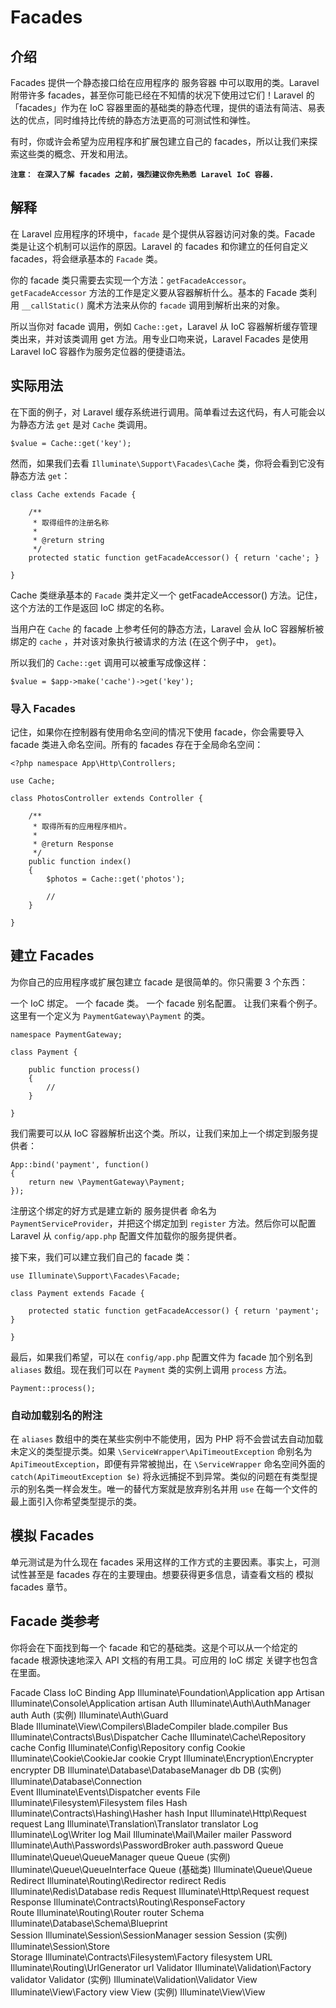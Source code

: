 # Facades

## 介绍

Facades 提供一个静态接口给在应用程序的 服务容器 中可以取用的类。Laravel 附带许多 facades，甚至你可能已经在不知情的状况下使用过它们！Laravel 的「facades」作为在 IoC 容器里面的基础类的静态代理，提供的语法有简洁、易表达的优点，同时维持比传统的静态方法更高的可测试性和弹性。

有时，你或许会希望为应用程序和扩展包建立自己的 facades，所以让我们来探索这些类的概念、开发和用法。

**`注意： 在深入了解 facades 之前，强烈建议你先熟悉 Laravel IoC 容器.`**

## 解释

在 Laravel 应用程序的环境中，`facade` 是个提供从容器访问对象的类。Facade 类是让这个机制可以运作的原因。Laravel 的 facades 和你建立的任何自定义 facades，将会继承基本的 `Facade` 类。

你的 facade 类只需要去实现一个方法：`getFacadeAccessor`。`getFacadeAccessor` 方法的工作是定义要从容器解析什么。基本的 Facade 类利用 `__callStatic()` 魔术方法来从你的 `facade` 调用到解析出来的对象。

所以当你对 facade 调用，例如 `Cache::get`，Laravel 从 IoC 容器解析缓存管理类出来，并对该类调用 get 方法。用专业口吻来说，Laravel Facades 是使用 Laravel IoC 容器作为服务定位器的便捷语法。


## 实际用法

在下面的例子，对 Laravel 缓存系统进行调用。简单看过去这代码，有人可能会以为静态方法 `get` 是对 `Cache` 类调用。

```
$value = Cache::get('key');
```
然而，如果我们去看 `Illuminate\Support\Facades\Cache` 类，你将会看到它没有静态方法 `get`：

```
class Cache extends Facade {

    /**
     * 取得组件的注册名称
     *
     * @return string
     */
    protected static function getFacadeAccessor() { return 'cache'; }

}
```

Cache 类继承基本的 `Facade` 类并定义一个 getFacadeAccessor() 方法。记住，这个方法的工作是返回 IoC 绑定的名称。

当用户在 `Cache` 的 facade 上参考任何的静态方法，Laravel 会从 IoC 容器解析被绑定的 `cache` ，并对该对象执行被请求的方法 (在这个例子中， `get`)。

所以我们的 `Cache::get` 调用可以被重写成像这样：

```
$value = $app->make('cache')->get('key');
```

### 导入 Facades

记住，如果你在控制器有使用命名空间的情况下使用 facade，你会需要导入 facade 类进入命名空间。所有的 facades 存在于全局命名空间：

```
<?php namespace App\Http\Controllers;

use Cache;

class PhotosController extends Controller {

    /**
     * 取得所有的应用程序相片。
     *
     * @return Response
     */
    public function index()
    {
        $photos = Cache::get('photos');

        //
    }

}
```

## 建立 Facades

为你自己的应用程序或扩展包建立 facade 是很简单的。你只需要 3 个东西：

一个 IoC 绑定。
一个 facade 类。
一个 facade 别名配置。
让我们来看个例子。这里有一个定义为 `PaymentGateway\Payment` 的类。

```
namespace PaymentGateway;

class Payment {

    public function process()
    {
        //
    }

}
```
我们需要可以从 IoC 容器解析出这个类。所以，让我们来加上一个绑定到服务提供者：

```
App::bind('payment', function()
{
    return new \PaymentGateway\Payment;
});
```
注册这个绑定的好方式是建立新的 服务提供者 命名为 `PaymentServiceProvider`，并把这个绑定加到 `register` 方法。然后你可以配置 Laravel 从 `config/app.php` 配置文件加载你的服务提供者。

接下来，我们可以建立我们自己的 facade 类：

```
use Illuminate\Support\Facades\Facade;

class Payment extends Facade {

    protected static function getFacadeAccessor() { return 'payment'; }

}
```

最后，如果我们希望，可以在 `config/app.php` 配置文件为 facade 加个别名到 `aliases` 数组。现在我们可以在 `Payment` 类的实例上调用 `process` 方法。

```
Payment::process();
```
### 自动加载别名的附注

在 `aliases` 数组中的类在某些实例中不能使用，因为 PHP 将不会尝试去自动加载未定义的类型提示类。如果 `\ServiceWrapper\ApiTimeoutException` 命别名为 `ApiTimeoutException`，即便有异常被抛出，在 `\ServiceWrapper` 命名空间外面的 `catch(ApiTimeoutException $e)` 将永远捕捉不到异常。类似的问题在有类型提示的别名类一样会发生。唯一的替代方案就是放弃别名并用 `use` 在每一个文件的最上面引入你希望类型提示的类。


## 模拟 Facades

单元测试是为什么现在 facades 采用这样的工作方式的主要因素。事实上，可测试性甚至是 facades 存在的主要理由。想要获得更多信息，请查看文档的 模拟 facades 章节。


## Facade 类参考

你将会在下面找到每一个 facade 和它的基础类。这是个可以从一个给定的 facade 根源快速地深入 API 文档的有用工具。可应用的 IoC 绑定 关键字也包含在里面。

Facade	Class	IoC Binding
App	Illuminate\Foundation\Application	app
Artisan	Illuminate\Console\Application	artisan
Auth	Illuminate\Auth\AuthManager	auth
Auth (实例)	Illuminate\Auth\Guard	
Blade	Illuminate\View\Compilers\BladeCompiler	blade.compiler
Bus	Illuminate\Contracts\Bus\Dispatcher	
Cache	Illuminate\Cache\Repository	cache
Config	Illuminate\Config\Repository	config
Cookie	Illuminate\Cookie\CookieJar	cookie
Crypt	Illuminate\Encryption\Encrypter	encrypter
DB	Illuminate\Database\DatabaseManager	db
DB (实例)	Illuminate\Database\Connection	
Event	Illuminate\Events\Dispatcher	events
File	Illuminate\Filesystem\Filesystem	files
Hash	Illuminate\Contracts\Hashing\Hasher	hash
Input	Illuminate\Http\Request	request
Lang	Illuminate\Translation\Translator	translator
Log	Illuminate\Log\Writer	log
Mail	Illuminate\Mail\Mailer	mailer
Password	Illuminate\Auth\Passwords\PasswordBroker	auth.password
Queue	Illuminate\Queue\QueueManager	queue
Queue (实例)	Illuminate\Queue\QueueInterface	
Queue (基础类)	Illuminate\Queue\Queue	
Redirect	Illuminate\Routing\Redirector	redirect
Redis	Illuminate\Redis\Database	redis
Request	Illuminate\Http\Request	request
Response	Illuminate\Contracts\Routing\ResponseFactory	
Route	Illuminate\Routing\Router	router
Schema	Illuminate\Database\Schema\Blueprint	
Session	Illuminate\Session\SessionManager	session
Session (实例)	Illuminate\Session\Store	
Storage	Illuminate\Contracts\Filesystem\Factory	filesystem
URL	Illuminate\Routing\UrlGenerator	url
Validator	Illuminate\Validation\Factory	validator
Validator (实例)	Illuminate\Validation\Validator	
View	Illuminate\View\Factory	view
View (实例)	Illuminate\View\View	
